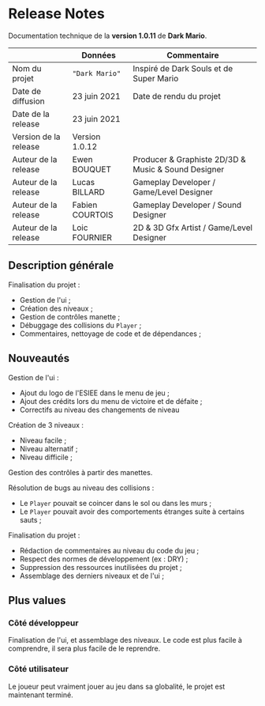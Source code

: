 # Release Notes

Documentation technique de la **version 1.0.11** de **Dark Mario**.

|                      |Données         |Commentaire                                         |
|----------------------|----------------|----------------------------------------------------|
|Nom du projet         |`"Dark Mario"`  |Inspiré de Dark Souls et de Super Mario             |
|Date de diffusion     |23 juin 2021    |Date de rendu du projet                             |
|Date de la release    |23 juin 2021    |                                                    |
|Version de la release |Version 1.0.12  |                                                    |
|Auteur de la release  |Ewen BOUQUET    |Producer & Graphiste 2D/3D & Music & Sound Designer | 
|Auteur de la release  |Lucas BILLARD   |Gameplay Developer / Game/Level Designer            |
|Auteur de la release  |Fabien COURTOIS |Gameplay Developer / Sound Designer                 | 
|Auteur de la release  |Loic FOURNIER   |2D & 3D Gfx Artist / Game/Level Designer            |

## Description générale

Finalisation du projet :
- Gestion de l'ui ;
- Création des niveaux ;
- Gestion de contrôles manette ;
- Débuggage des collisions du `Player` ;
- Commentaires, nettoyage de code et de dépendances ;

## Nouveautés

Gestion de l'ui : 
- Ajout du logo de l'ESIEE dans le menu de jeu ; 
- Ajout des crédits lors du menu de victoire et de défaite ;
- Correctifs au niveau des changements de niveau

Création de 3 niveaux :
- Niveau facile ;
- Niveau alternatif ;
- Niveau difficile ;

Gestion des contrôles à partir des manettes.

Résolution de bugs au niveau des collisions : 
- Le `Player` pouvait se coincer dans le sol ou dans les murs ;
- Le `Player` pouvait avoir des comportements étranges suite à certains sauts ;

Finalisation du projet :
- Rédaction de commentaires au niveau du code du jeu ;
- Respect des normes de développement (ex : DRY) ;
- Suppression des ressources inutilisées du projet ;
- Assemblage des derniers niveaux et de l'ui ;

## Plus values

### Côté développeur

Finalisation de l'ui, et assemblage des niveaux.
Le code est plus facile à comprendre, il sera plus facile de le reprendre.

### Côté utilisateur

Le joueur peut vraiment jouer au jeu dans sa globalité, le projet est maintenant terminé.


